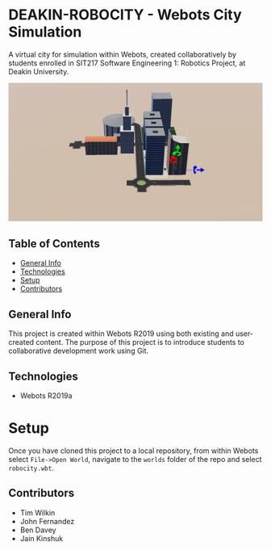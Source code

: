 # DEAKIN-ROBOCITY - Webots City Simulation

A virtual city for simulation within Webots, created collaboratively by students enrolled in SIT217 Software Engineering 1: Robotics Project, at Deakin University.

![Deakin Robocity](media/robocity_v0.4.png)

## Table of Contents
* [General Info](#general-info)
* [Technologies](#technologies)
* [Setup](#setup)
* [Contributors](#contributors)

## General Info
This project is created within Webots R2019 using both existing and user-created content. The purpose of this project is to introduce students to collaborative development work using Git.

## Technologies
* Webots R2019a

# Setup
Once you have cloned this project to a local repository, from within Webots select `File->Open World`, navigate to the `worlds` folder of the repo and select `robocity.wbt`.

## Contributors

*  Tim Wilkin
*  John Fernandez
*  Ben Davey
*  Jain Kinshuk
